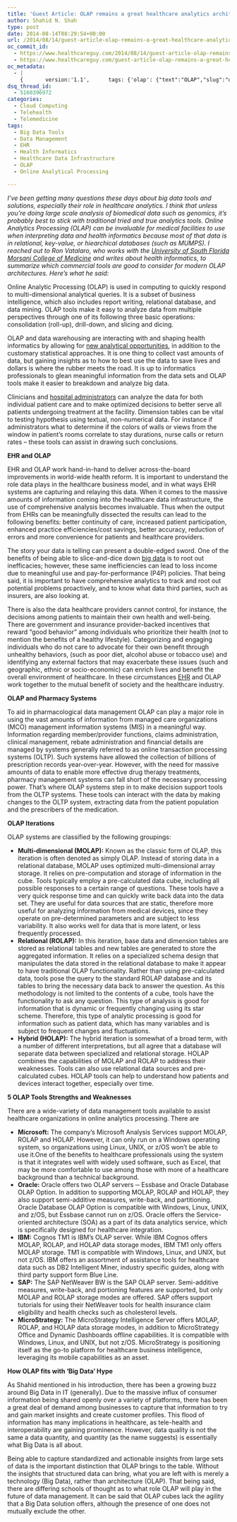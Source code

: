 ```yaml
---
title: 'Guest Article: OLAP remains a great healthcare analytics architecture, even in the Big Data era'
author: Shahid N. Shah
type: post
date: 2014-08-14T08:29:54+00:00
url: /2014/08/14/guest-article-olap-remains-a-great-healthcare-analytics-architecture-even-in-the-big-data-era/
oc_commit_id:
  - https://www.healthcareguy.com/2014/08/14/guest-article-olap-remains-a-great-healthcare-analytics-architecture-even-in-the-big-data-era/1478770886
  - https://www.healthcareguy.com/guest-article-olap-remains-a-great-healthcare-analytics-architecture-even-in-the-big-data-era/1420536594
oc_metadata:
  - |
    {		version:'1.1',		tags: {'olap': {"text":"OLAP","slug":"olap","source":{"_className":"Entity","url":"http://d.opencalais.com/genericHasher-1/e5e82d58-5d58-35dd-8fa6-5c3943e34bb2","subjectURL":null,"type":{"_className":"ArtifactType","url":"http://s.opencalais.com/1/type/em/e/Technology","name":"Technology"},"name":"OLAP","rawRelevance":0.77,"normalizedRelevance":0.77},"bucketName":"current","bucketPlacement":"auto","_className":"Tag"}, 'ehr': {"text":"EHR","slug":"ehr","source":null,"bucketName":"current","bucketPlacement":"auto","_className":"Tag"}, 'big-data-tools': {"text":"Big Data Tools","slug":"big-data-tools","source":null,"bucketName":"current","bucketPlacement":"auto","_className":"Tag"}, 'data-management': {"text":"Data Management","slug":"data-management","source":null,"bucketName":"current","bucketPlacement":"auto","_className":"Tag"}, 'health-informatics': {"text":"Health Informatics","slug":"health-informatics","source":null,"bucketName":"current","bucketPlacement":"auto","_className":"Tag"}, 'healthcare-data-infrastructure': {"text":"Healthcare Data Infrastructure","slug":"healthcare-data-infrastructure","source":null,"bucketName":"current","bucketPlacement":"auto","_className":"Tag"}, 'online-analytical-processing': {"text":"Online Analytical Processing","slug":"online-analytical-processing","source":null,"bucketName":"current","bucketPlacement":"auto","_className":"Tag"}}	}
dsq_thread_id:
  - 5160396972
categories:
  - Cloud Computing
  - Telehealth
  - Telemedicine
tags:
  - Big Data Tools
  - Data Management
  - EHR
  - Health Informatics
  - Healthcare Data Infrastructure
  - OLAP
  - Online Analytical Processing

---
```

_I&#8217;ve been getting many questions these days about big data tools and solutions, especially their role in healthcare analytics. I think that unless you&#8217;re doing large scale analysis of biomedical data such as genomics, it&#8217;s probably best to stick with traditional tried and true analytics tools. Online Analytics Processing (OLAP) can be invaluable for medical facilities to use when interpreting data and health informatics because most of that data is in relational, key-value, or hiearchical databases (such as MUMPS). I reached out to Ron Vatalaro, who works with the [University of South Florida Morsani College of Medicine][1] and writes about health informatics, to summarize which commercial tools are good to consider for modern OLAP architectures. Here&#8217;s what he said:_

Online Analytic Processing (OLAP) is used in computing to quickly respond to multi-dimensional analytical queries. It is a subset of business intelligence, which also includes report writing, relational database, and data mining. OLAP tools make it easy to analyze data from multiple perspectives through one of its following three basic operations: consolidation (roll-up), drill-down, and slicing and dicing.

OLAP and data warehousing are interacting with and shaping health informatics by allowing for [new analytical opportunities][2], in addition to the customary statistical approaches. It is one thing to collect vast amounts of data, but gaining insights as to how to best use the data to save lives and dollars is where the rubber meets the road. It is up to informatics professionals to glean meaningful information from the data sets and OLAP tools make it easier to breakdown and analyze big data.

Clinicians and [hospital administrators][3] can analyze the data for both individual patient care and to make optimized decisions to better serve all patients undergoing treatment at the facility. Dimension tables can be vital to testing hypothesis using textual, non-numerical data. For instance if administrators what to determine if the colors of walls or views from the window in patient’s rooms correlate to stay durations, nurse calls or return rates &#8211; these tools can assist in drawing such conclusions.

**EHR and OLAP**

EHR and OLAP work hand-in-hand to deliver across-the-board improvements in world-wide health reform. It is important to understand the role data plays in the healthcare business model, and in what ways EHR systems are capturing and relaying this data. When it comes to the massive amounts of information coming into the healthcare data infrastructure, the use of comprehensive analysis becomes invaluable. Thus when the output from EHRs can be meaningfully dissected the results can lead to the following benefits: better continuity of care, increased patient participation, enhanced practice efficiencies/cost savings, better accuracy, reduction of errors and more convenience for patients and healthcare providers.

The story your data is telling can present a double-edged sword. One of the benefits of being able to slice-and-dice down [big data][4] is to root out inefficacies; however, these same inefficiencies can lead to loss income due to meaningful use and pay-for-performance (P4P) policies. That being said, it is important to have comprehensive analytics to track and root out potential problems proactively, and to know what data third parties, such as insurers, are also looking at.

There is also the data healthcare providers cannot control, for instance, the decisions among patients to maintain their own health and well-being. There are government and insurance provider-backed incentives that reward “good behavior” among individuals who prioritize their health (not to mention the benefits of a healthy lifestyle). Categorizing and engaging individuals who do not care to advocate for their own benefit through unhealthy behaviors, (such as poor diet, alcohol abuse or tobacco use) and identifying any external factors that may exacerbate these issues (such and geographic, ethnic or socio-economic) can enrich lives and benefit the overall environment of healthcare. In these circumstances [EHR][5] and OLAP work together to the mutual benefit of society and the healthcare industry.

**OLAP and Pharmacy Systems**

To aid in pharmacological data management OLAP can play a major role in using the vast amounts of information from managed care organizations (MCO) management information systems (MIS) in a meaningful way. Information regarding member/provider functions, claims administration, clinical management, rebate administration and financial details are managed by systems generally referred to as online transaction processing systems (OLTP). Such systems have allowed the collection of billions of prescription records year-over-year. However, with the need for massive amounts of data to enable more effective drug therapy treatments, pharmacy management systems can fall short of the necessary processing power. That’s where OLAP systems step in to make decision support tools from the OLTP systems. These tools can interact with the data by making changes to the OLTP system, extracting data from the patient population and the prescribers of the medication.

**OLAP Iterations**

OLAP systems are classified by the following groupings:

  * **Multi-dimensional (MOLAP):** Known as the classic form of OLAP, this iteration is often denoted as simply OLAP. Instead of storing data in a relational database, MOLAP uses optimized multi-dimensional array storage. It relies on pre-computation and storage of information in the cube. Tools typically employ a pre-calculated data cube, including all possible responses to a certain range of questions. These tools have a very quick response time and can quickly write back data into the data set. They are useful for data sources that are static, therefore more useful for analyzing information from medical devices, since they operate on pre-determined parameters and are subject to less variability. It also works well for data that is more latent, or less frequently processed.
  * **Relational (ROLAP):** In this iteration, base data and dimension tables are stored as relational tables and new tables are generated to store the aggregated information. It relies on a specialized schema design that manipulates the data stored in the relational database to make it appear to have traditional OLAP functionality. Rather than using pre-calculated data, tools pose the query to the standard ROLAP database and its tables to bring the necessary data back to answer the question. As this methodology is not limited to the contents of a cube, tools have the functionality to ask any question. This type of analysis is good for information that is dynamic or frequently changing using its star scheme. Therefore, this type of analytic processing is good for information such as patient data, which has many variables and is subject to frequent changes and fluctuations.
  * **Hybrid (HOLAP):** The hybrid iteration is somewhat of a broad term, with a number of different interpretations, but all agree that a database will separate data between specialized and relational storage. HOLAP combines the capabilities of MOLAP and ROLAP to address their weaknesses. Tools can also use relational data sources and pre-calculated cubes. HOLAP tools can help to understand how patients and devices interact together, especially over time.

**5 OLAP Tools Strengths and Weaknesses** 

There are a wide-variety of data management tools available to assist healthcare organizations in online analytics processing. There are

  * **Microsoft:** The company’s Microsoft Analysis Services support MOLAP, ROLAP and HOLAP. However, it can only run on a Windows operating system, so organizations using Linux, UNIX, or z/OS won’t be able to use it.One of the benefits to healthcare professionals using the system is that it integrates well with widely used software, such as Excel, that may be more comfortable to use among those with more of a healthcare background than a technical background.
  * **Oracle:** Oracle offers two OLAP servers ─ Essbase and Oracle Database OLAP Option. In addition to supporting MOLAP, ROLAP and HOLAP, they also support semi-additive measures, write-back, and partitioning. Oracle Database OLAP Option is compatible with Windows, Linux, UNIX, and z/OS, but Essbase cannot run on z/OS. Oracle offers the Service-oriented architecture (SOA) as a part of its data analytics service, which is specifically designed for healthcare integration.
  * **IBM:** Cognos TM1 is IBM’s OLAP server. While IBM Cognos offers MOLAP, ROLAP, and HOLAP data storage modes, IBM TM1 only offers MOLAP storage. TM1 is compatible with Windows, Linux, and UNIX, but not z/OS. IBM offers an assortment of assistance tools for healthcare data such as DB2 Intelligent Miner, industry specific guides, along with third party support form Blue Line.
  * **SAP:** The SAP NetWeaver BW is the SAP OLAP server. Semi-additive measures, write-back, and portioning features are supported, but only MOLAP and ROLAP storage modes are offered. SAP offers support tutorials for using their NetWeaver tools for health insurance claim eligibility and health checks such as cholesterol levels.
  * **MicroStrategy:** The MicroStrategy Intelligence Server offers MOLAP, ROLAP, and HOLAP data storage modes, in addition to MicroStrategy Office and Dynamic Dashboards offline capabilities. It is compatible with Windows, Linux, and UNIX, but not z/OS. MicroStrategy is positioning itself as the go-to platform for healthcare business intelligence, leveraging its mobile capabilities as an asset.

**How OLAP fits with ‘Big Data’ Hype**

As Shahid mentioned in his introduction, there has been a growing buzz around Big Data in IT (generally). Due to the massive influx of consumer information being shared openly over a variety of platforms, there has been a great deal of demand among businesses to capture that information to try and gain market insights and create customer profiles. This flood of information has many implications in healthcare, as tele-health and interoperability are gaining prominence. However, data quality is not the same a data quantity, and quantity (as the name suggests) is essentially what Big Data is all about.

Being able to capture standardized and actionable insights from large sets of data is the important distinction that OLAP brings to the table. Without the insights that structured data can bring, what you are left with is merely a technology (Big Data), rather than architecture (OLAP). That being said, there are differing schools of thought as to what role OLAP will play in the future of data management. It can be said that OLAP cubes lack the agility that a Big Data solution offers, although the presence of one does not mutually exclude the other.

 [1]: http://www.usfhealthonline.com/
 [2]: https://www.healthcareguy.com/2013/04/13/guest-article-crawl-walk-and-then-run-towards-analytics-and-big-data-in-healthcare/
 [3]: https://www.healthcareguy.com/2011/10/30/guest-article-policy-management-software-for-hospitals-and-clinics-helps-with-change-management/
 [4]: https://www.healthcareguy.com/2014/02/17/keeping-medical-device-designs-relevant-in-a-big-data-world-migrating-to-outcomes-driven-payment-models/
 [5]: http://www.usfhealthonline.com/resources/healthcare/5-ways-ehrs-are-transforming-healthcare/
